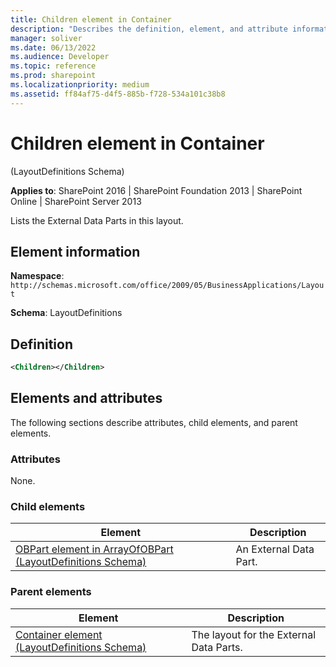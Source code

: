 ```yaml
---
title: Children element in Container
description: "Describes the definition, element, and attribute information for the Children element in Container, which lists the External Data Parts in a layout."
manager: soliver
ms.date: 06/13/2022
ms.audience: Developer
ms.topic: reference
ms.prod: sharepoint
ms.localizationpriority: medium
ms.assetid: ff84af75-d4f5-885b-f728-534a101c38b8
---
```


# Children element in Container 

(LayoutDefinitions Schema)

**Applies to**: SharePoint 2016 | SharePoint Foundation 2013 | SharePoint Online | SharePoint Server 2013

Lists the External Data Parts in this layout.

## Element information

**Namespace**: `http://schemas.microsoft.com/office/2009/05/BusinessApplications/Layout`

**Schema**: LayoutDefinitions

## Definition

```XML
<Children></Children>
```

## Elements and attributes

The following sections describe attributes, child elements, and parent elements.

### Attributes

None.

### Child elements

|Element|Description|
|-------|-----------|
|[OBPart element in ArrayOfOBPart (LayoutDefinitions Schema)](obpart-element-in-arrayofobpart-layoutdefinitions-schema.md)|An External Data Part.|

### Parent elements

|Element|Description|
|-------|-----------|
|[Container element (LayoutDefinitions Schema)](container-element-layoutdefinitions-schema.md)|The layout for the External Data Parts.|








